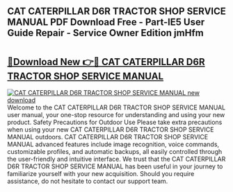 ## CAT CATERPILLAR D6R TRACTOR SHOP SERVICE MANUAL PDF Download Free - Part-lE5 User Guide Repair - Service Owner Edition jmHfm

# <h2><a href="http://bc46797.oget.top/?id=CAT+CATERPILLAR+D6R+TRACTOR+SHOP+SERVICE+MANUAL">🔗Download New 👉🔴 CAT CATERPILLAR D6R TRACTOR SHOP SERVICE MANUAL</a></h2>

[![CAT CATERPILLAR D6R TRACTOR SHOP SERVICE MANUAL new download](https://i.imgur.com/5g1atiW.png)](http://bc46797.oget.top/?id=CAT+CATERPILLAR+D6R+TRACTOR+SHOP+SERVICE+MANUAL)
Welcome to the CAT CATERPILLAR D6R TRACTOR SHOP SERVICE MANUAL user manual, your one-stop resource for understanding and using your new product. Safety Precautions for Outdoor Use Please take extra precautions when using your new CAT CATERPILLAR D6R TRACTOR SHOP SERVICE MANUAL outdoors. CAT CATERPILLAR D6R TRACTOR SHOP SERVICE MANUAL advanced features include image recognition, voice commands, customizable profiles, and automatic backups, all easily controlled through the user-friendly and intuitive interface. We trust that the CAT CATERPILLAR D6R TRACTOR SHOP SERVICE MANUAL has been useful in your journey to familiarize yourself with your new acquisition. Should you require assistance, do not hesitate to contact our support team.
